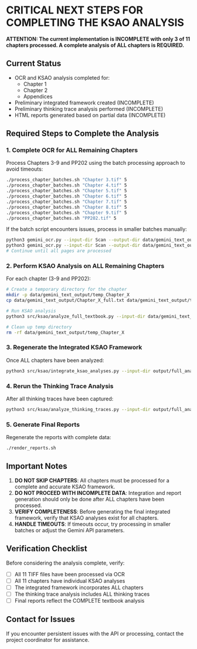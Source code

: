 # CRITICAL NEXT STEPS FOR COMPLETING THE KSAO ANALYSIS

**ATTENTION: The current implementation is INCOMPLETE with only 3 of 11 chapters processed. A complete analysis of ALL chapters is REQUIRED.**

## Current Status

- OCR and KSAO analysis completed for:
  - Chapter 1
  - Chapter 2
  - Appendices
- Preliminary integrated framework created (INCOMPLETE)
- Preliminary thinking trace analysis performed (INCOMPLETE)
- HTML reports generated based on partial data (INCOMPLETE)

## Required Steps to Complete the Analysis

### 1. Complete OCR for ALL Remaining Chapters

Process Chapters 3-9 and PP202 using the batch processing approach to avoid timeouts:

```bash
./process_chapter_batches.sh "Chapter 3.tif" 5
./process_chapter_batches.sh "Chapter 4.tif" 5
./process_chapter_batches.sh "Chapter 5.tif" 5
./process_chapter_batches.sh "Chapter 6.tif" 5
./process_chapter_batches.sh "Chapter 7.tif" 5
./process_chapter_batches.sh "Chapter 8.tif" 5
./process_chapter_batches.sh "Chapter 9.tif" 5
./process_chapter_batches.sh "PP202.tif" 5
```

If the batch script encounters issues, process in smaller batches manually:

```bash
python3 gemini_ocr.py --input-dir Scan --output-dir data/gemini_text_output --single-chapter "Chapter 3.tif" --start-page 1 --end-page 5
python3 gemini_ocr.py --input-dir Scan --output-dir data/gemini_text_output --single-chapter "Chapter 3.tif" --start-page 6 --end-page 10
# Continue until all pages are processed
```

### 2. Perform KSAO Analysis on ALL Remaining Chapters

For each chapter (3-9 and PP202):

```bash
# Create a temporary directory for the chapter
mkdir -p data/gemini_text_output/temp_Chapter_X
cp data/gemini_text_output/Chapter_X_full.txt data/gemini_text_output/temp_Chapter_X/

# Run KSAO analysis
python3 src/ksao/analyze_full_textbook.py --input-dir data/gemini_text_output/temp_Chapter_X --output-dir output/full_analysis --output-file Chapter_X_ksao_analysis.txt

# Clean up temp directory
rm -rf data/gemini_text_output/temp_Chapter_X
```

### 3. Regenerate the Integrated KSAO Framework

Once ALL chapters have been analyzed:

```bash
python3 src/ksao/integrate_ksao_analyses.py --input-dir output/full_analysis --output-dir output/full_analysis --output-file integrated_ksao_framework.txt
```

### 4. Rerun the Thinking Trace Analysis

After all thinking traces have been captured:

```bash
python3 src/ksao/analyze_thinking_traces.py --input-dir output/full_analysis --output-dir output/full_analysis --output-file thinking_trace_analysis.txt
```

### 5. Generate Final Reports

Regenerate the reports with complete data:

```bash
./render_reports.sh
```

## Important Notes

1. **DO NOT SKIP CHAPTERS**: All chapters must be processed for a complete and accurate KSAO framework.
2. **DO NOT PROCEED WITH INCOMPLETE DATA**: Integration and report generation should only be done after ALL chapters have been processed.
3. **VERIFY COMPLETENESS**: Before generating the final integrated framework, verify that KSAO analyses exist for all chapters.
4. **HANDLE TIMEOUTS**: If timeouts occur, try processing in smaller batches or adjust the Gemini API parameters.

## Verification Checklist

Before considering the analysis complete, verify:

- [ ] All 11 TIFF files have been processed via OCR
- [ ] All 11 chapters have individual KSAO analyses
- [ ] The integrated framework incorporates ALL chapters
- [ ] The thinking trace analysis includes ALL thinking traces
- [ ] Final reports reflect the COMPLETE textbook analysis

## Contact for Issues

If you encounter persistent issues with the API or processing, contact the project coordinator for assistance.